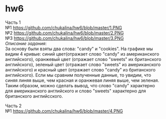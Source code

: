 # hw6
Часть 1  
№1 https://github.com/chukalina/hw6/blob/master/1.PNG  
№2 https://github.com/chukalina/hw6/blob/master/2.PNG  
№3 https://github.com/chukalina/hw6/blob/master/3.PNG  
*Описание задания*:  
За основу были взяты два слова: "candy" и "cookies". На графике мы видим 4 кривые: синий цвет(отражает слово "candy" из американского английского), оранжевый цвет (отражает слово "sweets" их британского английского), зеленый цвет (отражает слово "sweets" из американского английского) и красный цвет (отражает слово "candy" из британского английского). Если мы сравним полученные данные, то увидим, что синяя линяя выше, чем красная и оранжевая линяя выше, чем зеленая. Таким образом, можно сделать вывод, что слово "candy" характерно для американского английского и слово "sweets" характерно для британского английсского.

Часть 2  
№1 https://github.com/chukalina/hw6/blob/master/4.PNG
